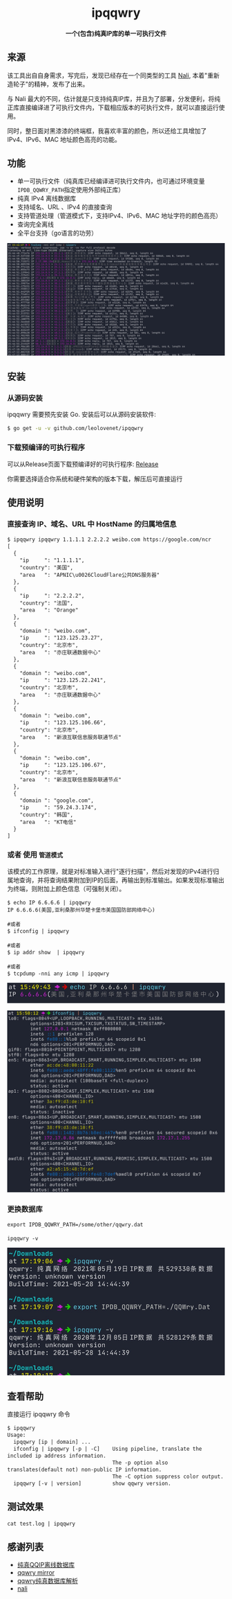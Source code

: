 <h1 align="center">
  <br>ipqqwry<br>
</h1>

<h4 align="center">一个(包含)纯真IP库的单一可执行文件</h4>


## 来源

该工具出自自身需求，写完后，发现已经存在一个同类型的工具 [Nali](https://github.com/zu1k/nali), 本着"重新造轮子"的精神，发布了出来。

与 Nali 最大的不同，估计就是只支持纯真IP库，并且为了部署，分发便利，将纯正库直接编译进了可执行文件内，下载相应版本的可执行文件，就可以直接运行使用。

同时，整日面对黑漆漆的终端框，我喜欢丰富的颜色，所以还给工具增加了IPv4、IPv6、MAC 地址颜色高亮的功能。

## 功能

- 单一可执行文件（纯真库已经编译进可执行文件内，也可通过环境变量`IPDB_QQWRY_PATH`指定使用外部纯正库）
- 纯真 IPv4 离线数据库
- 支持域名、URL 、IPv4 的直接查询
- 支持管道处理（管道模式下，支持IPv4、IPv6、MAC 地址字符的颜色高亮） 
- 查询完全离线
- 全平台支持（go语言的功劳）

![pipeline with tcpdump command](./images/with-tcpdump.jpg)

## 安装

### 从源码安装

ipqqwry 需要预先安装 Go. 安装后可以从源码安装软件:

```sh
$ go get -u -v github.com/leolovenet/ipqqwry
```

### 下载预编译的可执行程序

可以从Release页面下载预编译好的可执行程序: [Release](https://github.com/leolovenet/ipqqwry/releases)

你需要选择适合你系统和硬件架构的版本下载，解压后可直接运行

## 使用说明

### 直接查询 IP、域名、URL 中 HostName 的归属地信息

```
$ ipqqwry ipqqwry 1.1.1.1 2.2.2.2 weibo.com https://google.com/ncr
[
  {
    "ip     ": "1.1.1.1",
    "country": "美国",
    "area   ": "APNIC\u0026CloudFlare公共DNS服务器"
  },
  {
    "ip     ": "2.2.2.2",
    "country": "法国",
    "area   ": "Orange"
  },
  {
    "domain ": "weibo.com",
    "ip     ": "123.125.23.27",
    "country": "北京市",
    "area   ": "亦庄联通数据中心"
  },
  {
    "domain ": "weibo.com",
    "ip     ": "123.125.22.241",
    "country": "北京市",
    "area   ": "亦庄联通数据中心"
  },
  {
    "domain ": "weibo.com",
    "ip     ": "123.125.106.66",
    "country": "北京市",
    "area   ": "新浪互联信息服务联通节点"
  },
  {
    "domain ": "weibo.com",
    "ip     ": "123.125.106.67",
    "country": "北京市",
    "area   ": "新浪互联信息服务联通节点"
  },
  {
    "domain ": "google.com",
    "ip     ": "59.24.3.174",
    "country": "韩国",
    "area   ": "KT电信"
  }
]
```

### 或者 使用 `管道模式`

该模式的工作原理，就是对标准输入进行"逐行扫描"，然后对发现的IPv4进行归属地查询，并将查询结果附加到IP的后面，再输出到标准输出。如果发现标准输出为终端，则附加上颜色信息（可强制关闭）。

```
$ echo IP 6.6.6.6 | ipqqwry
IP 6.6.6.6(美国,亚利桑那州华楚卡堡市美国国防部网络中心)

#或者
$ ifconfig | ipqqwry

#或者
$ ip addr show  | ipqqwry

#或者
$ tcpdump -nni any icmp | ipqqwry

```

![pipeline with echo command](./images/with-echo.jpg)


![pipeline with ifconfig command](./images/with-ifconfig.jpg)

### 更换数据库


```shell
export IPDB_QQWRY_PATH=/some/other/qqwry.dat
    
ipqqwry -v
```

![with other qqwry](./images/with-other-qqwry.jpg)

## 查看帮助

直接运行 ipqqwry 命令

```shell
$ ipqqwry
Usage: 
  ipqqwry [ip | domain] ...
  ifconfig | ipqqwry [-p | -C]    Using pipeline, translate the included ip address information.
                                  The -p option also translates(default not) non-public IP information.
                                  The -C option suppress color output.
  ipqqwry [-v | version]          show qqwry version.
```


## 测试效果
```shell
cat test.log | ipqqwry
```

## 感谢列表
- [纯真QQIP离线数据库](http://www.cz88.net/fox/ipdat.shtml)
- [qqwry mirror](https://qqwry.mirror.noc.one/)
- [qqwry纯真数据库解析](https://metacpan.org/pod/IP::QQWry)
- [nali](https://github.com/zu1k/nali)
